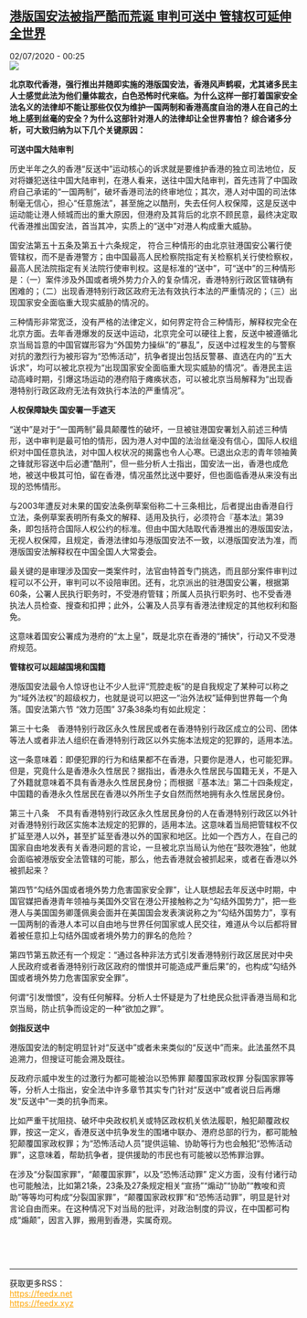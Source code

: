 <!--1593644198000-->
[港版国安法被指严酷而荒诞 审判可送中 管辖权可延伸全世界](http://www.rfi.fr//cn/%E4%B8%AD%E5%9B%BD/20200701-%E6%B8%AF%E7%89%88%E5%9B%BD%E5%AE%89%E6%B3%95%E8%A2%AB%E6%8C%87%E4%B8%A5%E9%85%B7%E8%80%8C%E8%8D%92%E8%AF%9E-%E5%AE%A1%E5%88%A4%E5%8F%AF%E9%80%81%E4%B8%AD-%E7%AE%A1%E8%BE%96%E6%9D%83%E5%8F%AF%E5%BB%B6%E4%BC%B8%E5%85%A8%E4%B8%96%E7%95%8C)
------

<div>02/07/2020 - 00:25</div><img src="https://s.rfi.fr/media/display/aa4cfc3e-bbe9-11ea-97ad-005056a98db9/w:310/p:16x9/2020-07-01T104609Z_299593540_RC2AKH9MU1DH_RTRMADP_3_HONGKONG-PROTESTS-ANNIVERSARY.JPG"><p><strong>北京取代香港，强行推出并随即实施的港版国安法，香港风声鹤唳，尤其诸多民主人士感觉此法为他们量体裁衣，白色恐怖时代来临。为什么这样一部打着国家安全法名义的法律却不能让那些仅仅为维护一国两制和香港高度自治的港人在自己的土地上感到丝毫的安全？为什么这部针对港人的法律却让全世界害怕？ 综合诸多分析，可大致归纳为以下几个关键原因：</strong></p><div class="t-content__body u-clearfix"><div class="m-interstitial"></div><p><strong>可送中国大陆审判</strong></p><p>历史半年之久的香港“反送中”运动核心的诉求就是要维护香港的独立司法地位，反对将嫌犯送往中国大陆审判，在港人看来，送往中国大陆审判，首先违背了中国政府自己承诺的“一国两制”，破坏香港司法的终审地位；其次，港人对中国的司法体制毫无信心，担心“任意施法”，甚至施之以酷刑，失去任何人权保障，这是反送中运动能让港人倾城而出的重大原因，但港府及其背后的北京不顾民意，最终决定取代香港推出国安法，首当其冲，实质上的“送中”对港人构成重大威胁。</p><p>国安法第五十五条及第五十六条规定， 符合三种情形的由北京驻港国安公署行使管辖权，而不是香港警方；由中国最高人民检察院指定有关检察机关行使检察权，最高人民法院指定有关法院行使审判权。这是标准的“送中”，可“送中”的三种情形是：（一）案件涉及外国或者境外势力介入的复杂情况，香港特别行政区管辖确有困难的；（二）出现香港特别行政区政府无法有效执行本法的严重情况的；（三）出现国家安全面临重大现实威胁的情况的。</p><p>三种情形非常宽泛，没有严格的法律定义，如何界定符合三种情形，解释权完全在北京方面。去年香港爆发的反送中运动，北京完全可以硬往上套，反送中被遵循北京当局旨意的中国官媒形容为“外国势力操纵”的“暴乱”，反送中过程发生的与警察对抗的激烈行为被形容为“恐怖活动”，抗争者提出包括反警暴、直选在内的“五大诉求”，均可以被北京视为“出现国家安全面临重大现实威胁的情况”。香港民主运动高峰时期，引爆这场运动的港府陷于瘫痪状态，可以被北京当局解释为“出现香港特别行政区政府无法有效执行本法的严重情况”。</p><p><strong>人权保障缺失 </strong><strong>国安署一手遮天</strong></p><p>“送中”是对于“一国两制”最具颠覆性的破坏，一旦被驻港国安署划入前述三种情形，送中审判是最可怕的情形，因为港人对中国的法治丝毫没有信心，国际人权组织对中国任意执法，对中国人权状况的揭露也令人心寒。已退出众志的青年领袖黄之锋就形容送中后必遭“酷刑”，但一些分析人士指出，国安法一出，香港也成危地，被送中极其可怕，留在香港，情况虽然比送中要好，但也面临香港从来没有出现的恐怖情形。</p><p>与2003年遭反对未果的国安法条例草案俗称二十三条相比，后者提出由香港自行立法，条例草案表明所有条文的解释、适用及执行，必须符合『基本法』第39条，即包括符合国际人权公约的标准。但由中国大陆取代香港推出的港版国安法，无视人权保障，且规定，香港法律如与港版国安法不一致，以港版国安法为准，而港版国安法解释权在中国全国人大常委会。</p><p>最关键的是审理涉及国安一类案件时，法官由特首专门挑选，而且部分案件审判过程可以不公开，审判可以不设陪审团。还有，北京派出的驻港国安公署，根据第60条，公署人民执行职务时，不受港府管辖；所属人员执行职务时、也不受香港执法人员检查、搜查和扣押；此外，公署及人员享有香港法律规定的其他权利和豁免。</p><p>这意味着国安公署成为港府的“太上皇”，既是北京在香港的“捕快”，行动又不受港府规范。</p><p><strong>管辖权可以超越国境和国籍</strong></p><p>港版国安法最令人惊讶也让不少人批评“荒腔走板”的是自我规定了某种可以称之为“域外法权”的超级权力，也就是说可以把这一“治外法权”延伸到世界每一个角落。国安法第六节 “效力范围” 37条38条均有如此规定：</p><p>第三十七条　香港特别行政区永久性居民或者在香港特别行政区成立的公司、团体等法人或者非法人组织在香港特别行政区以外实施本法规定的犯罪的，适用本法。</p><p>这一条意味着：即便犯罪的行为和结果都不在香港，只要你是港人，也可能犯罪。但是，究竟什么是香港永久性居民？据指出，香港永久性居民与国籍无关，不是入了外籍就意味着不具有香港永久性居民身份；而根据『基本法』第二十四条规定，中国籍的香港永久性居民在香港以外所生子女自然而然地拥有永久性居民身份。</p><p>第三十八条　不具有香港特别行政区永久性居民身份的人在香港特别行政区以外针对香港特别行政区实施本法规定的犯罪的，适用本法。这意味着当局把管辖权不仅扩延至港人以外<strong>，</strong>甚至扩延至香港以外的国家和地区。比如一个西方人，在自己的国家自由地发表有关香港问题的言论，一旦被北京当局认为他在“鼓吹港独”，他就会面临被港版安全法管辖的可能，那么，他去香港就会被抓起来，或者在香港以外被抓起来？</p><p>第四节“勾结外国或者境外势力危害国家安全罪”，让人联想起去年反送中时期，中国官媒把香港青年领袖与美国外交官在港公开接触称之为“勾结外国势力”，把一些港人与美国国务卿蓬佩奥会面并在美国国会发表演说称之为“勾结外国势力”，享有一国两制的香港人本可以自由地与世界任何国家或人民交往，难道从今以后都将冒着被任意扣上勾结外国或者境外势力的罪名的危险？</p><p>第四节第五款还有一个规定：“通过各种非法方式引发香港特别行政区居民对中央人民政府或者香港特别行政区政府的憎恨并可能造成严重后果”的，也构成“勾结外国或者境外势力危害国家安全罪”。</p><p>何谓“引发憎恨”，没有任何解释。分析人士怀疑是为了杜绝民众批评香港当局和北京当局，防止抗争而设定的一种“欲加之罪”。</p><p><strong>剑指反送中</strong></p><p>港版国安法的制定明显针对“反送中”或者未来类似的“反送中”而来。此法虽然不具追溯力，但搜证可能会溯及既往。</p><p>反政府示威中发生的过激行为都可能被治以恐怖罪 颠覆国家政权罪 分裂国家罪等等，分析人士指出，安全法中许多章节其实专门针对“反送中”或者说日后再爆发“反送中”一类的抗争而来。</p><p>比如严重干扰阻挠、破坏中央政权机关或特区政权机关依法履职，触犯颠覆政权罪，按这一定义，香港反送中抗争发生的围堵中联办、港府总部的行为，都可能触犯颠覆国家政权罪；为“恐怖活动人员”提供运输、协助等行为也会触犯“恐怖活动罪”，这意味着，帮助抗争者，提供援助的市民也有可能被以恐怖罪治罪。</p><p>在涉及“分裂国家罪”，“颠覆国家罪”，以及“恐怖活动罪” 定义方面，没有付诸行动也可能触法，比如第21条，23条及27条规定相关“宣扬”“煽动”“协助”“教唆和资助”等等均可构成“分裂国家罪”，“颠覆国家政权罪”和“恐怖活动罪”，明显是针对言论自由而来。在这种情况下对当局的批评，对政治制度的异议，在中国都可构成“煽颠”，因言入罪，搬用到香港，实属奇观。</p><p> </p><div class="o-self-promo o-self-promo--nl o-self-promo--hidden" data-selfpromo-newsletter></div><div class="o-self-promo o-self-promo--app o-self-promo--hidden" data-selfpromo-app></div></div><br><hr><div>获取更多RSS：<br><a href="https://feedx.net" style="color:orange" target="_blank">https://feedx.net</a> <br><a href="https://feedx.xyz" style="color:orange" target="_blank">https://feedx.xyz</a><br></div>
